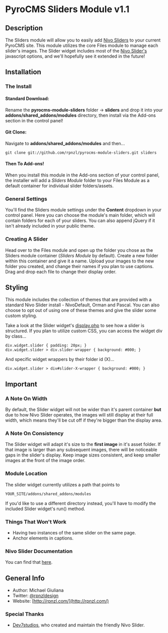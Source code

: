 # PyroCMS Sliders Module v1.1

## Description

The Sliders module will allow you to easily add [Nivo Sliders](http://nivo.dev7studios.com/) to your current PyroCMS site. This module utilizes the core Files module to manage each slider's images. The Slider widget includes most of the [Nivo Slider's](http://nivo.dev7studios.com/) javascript options, and we'll hopefully see it extended in the future!

## Installation

### The Install

#### Standard Download:

Rename the **pyrocms-module-sliders** folder -> **sliders** and drop it into your **addons/shared_addons/modules** directory, then install via the Add-ons section in the control panel!

#### Git Clone:

Navigate to **addons/shared_addons/modules** and then...

	git clone git://github.com/rpnzl/pyrocms-module-sliders.git sliders

#### Then To Add-ons!

When you install this module in the Add-ons section of your control panel, the installer will add a *Sliders Module* folder to your Files Module as a default container for individual slider folders/assets.

### General Settings

You'll find the Sliders module settings under the **Content** dropdown in your control panel. Here you can choose the module's main folder, which will contain folders for each of your sliders. You can also append jQuery if it isn't already included in your public theme.

### Creating A Slider

Head over to the Files module and open up the folder you chose as the Sliders module container (*Sliders Module* by default). Create a new folder within this container and give it a name. Upload your images to the new folder you created, and change their names if you plan to use captions. Drag and drop each file to change their display order.

## Styling

This module includes the collection of themes that are provided with a standard Nivo Slider install - NivoDefault, Orman and Pascal. You can also choose to opt out of using one of these themes and give the slider some custom styling.

Take a look at the Slider widget's [display.php](https://github.com/rpnzl/pyrocms-module-sliders/blob/1.1/develop/widgets/slider/views/display.php) to see how a slider is structured. If you plan to utilize custom CSS, you can access the widget div by class...

	div.widget.slider { padding: 20px; }
	div.widget.slider > div.slider-wrapper { background: #000; }

And specific widget wrappers by their folder id (X)...

	div.widget.slider > div#slider-X-wrapper { background: #000; }

## Important

### A Note On Width

By default, the Slider widget will not be wider than it's parent container **but** due to how Nivo Slider operates, the images will still display at their full width, which means they'll be cut off if they're bigger than the display area.

### A Note On Consistency

The Slider widget will adapt it's size to the **first image** in it's asset folder. If that image is larger than any subsequent images, there will be noticeable gaps in the slider's display. Keep image sizes consistent, and keep smaller images at the front of the image order.

### Module Location

The slider widget currently utilizes a path that points to

	YOUR_SITE/addons/shared_addons/modules

If you'd like to use a different directory instead, you'll have to modify the included Slider widget's run() method.

### Things That Won't Work

* Having two instances of the same slider on the same page.
* Anchor elements in captions.

### Nivo Slider Documentation

You can find that [here](http://nivo.dev7studios.com/support/jquery-plugin-usage/).

## General Info

* Author: Michael Giuliana
* Twitter: [@rpnzldesign](http://www.twitter.com/rpnzl)
* Website: [http://rpnzl.com/](http://rpnzl.com/)

### Special Thanks

* [Dev7studios](http://nivo.dev7studios.com/), who created and maintain the friendly Nivo Slider.